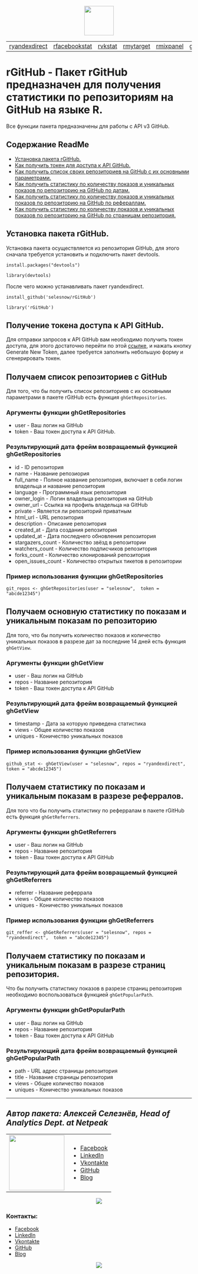 <head>
<link rel="shortcut icon" type="image/x-icon" href="as.ico">
<!-- Global site tag (gtag.js) - Google Analytics -->
<script async src="https://www.googletagmanager.com/gtag/js?id=UA-114798296-1"></script>
<script>
  window.dataLayer = window.dataLayer || [];
  function gtag(){dataLayer.push(arguments);}
  gtag('js', new Date());
  gtag('config', 'UA-114798296-1');
</script>
</head>

<p align="center">
<a href="https://selesnow.github.io/"><img src="https://alexeyseleznev.files.wordpress.com/2017/03/as.png" height="80"></a>
</p>

<table>
    <tr>
      <td>
        <a href="https://selesnow.github.io/ryandexdirect/">ryandexdirect</a>
      </td>
      <td>
        <a href="https://selesnow.github.io/rfacebookstat/">rfacebookstat</a>
      </td>
      <td>
        <a href="https://selesnow.github.io/rvkstat/">rvkstat</a>
      </td>
      <td>
        <a href="https://selesnow.github.io/rmytarget/">rmytarget</a>
      </td>
      <td>
        <a href="https://selesnow.github.io/rmixpanel/">rmixpanel</a>
      </td>
      <td>
        <a href="https://selesnow.github.io/getProxy/">getProxy</a>
      </td>
      <td>
        <a href="https://selesnow.github.io/rGitHub/">rGitHub</a>
      </td>
      <td>
        <a href="https://selesnow.github.io/news/">NEWS</a>
      </td>
    </tr>
</table>

# rGitHub - Пакет rGitHub предназначен для получения статистики по репозиториям на GitHub на языке R.

Все функции пакета предназначены для работы с API v3 GitHub.

## Содержание ReadMe

+ [Установка пакета rGitHub.](https://github.com/selesnow/rGitHub/blob/master/README.md#Установка-пакета-rgithub)
+ [Как получить токен для доступа к API GitHub.](https://github.com/selesnow/rGitHub/blob/master/README.md#Получение-токена-доступа-к-api-github)
+ [Как получить список своих репозиториев на GitHub с их основными параметрами.](https://github.com/selesnow/rGitHub/blob/master/README.md#Получаем-список-репозиториев-с-github)
+ [Как получить статистику по количеству показов и уникальных показов по репозиторию на GitHub по датам.](https://github.com/selesnow/rGitHub/blob/master/README.md#Получаем-основную-статистику-по-показам-и-уникальным-показам-по-репозиторию)
+ [Как получить статистику по количеству показов и уникальных показов по репозиторию на GitHub по рефераллам.](https://github.com/selesnow/rGitHub/blob/master/README.md#Получаем-статистику-по-показам-и-уникальным-показам-в-разрезе-реферралов)
+ [Как получить статистику по количеству показов и уникальных показов по репозиторию на GitHub по страницам репозитория.](https://github.com/selesnow/rGitHub/blob/master/README.md#Получаем-статистику-по-показам-и-уникальным-показам-в-разрезе-страниц-репозитория)

## Установка пакета rGitHub.

Установка пакета осуществляется из репозитория GitHub, для этого сначала требуется установить и подключить пакет devtools.

`install.packages("devtools")`

`library(devtools)`

После чего можно устанавливать пакет ryandexdirect.

`install_github('selesnow/rGitHub')`

`library('rGitHub')`

## Получение токена доступа к API GitHub.

Для отправки запросов к API GitHub вам необходимо получить токен доступа, для этого достаточно перейти по этой [ссылке](https://github.com/settings/tokens), и нажать кнопку Generate New Token, далее требуется заполнить небольшую форму и сгенерировать токен.

## Получаем список репозиториев с GitHub

Для того, что бы получить список репозиториев с их основными параметрами в пакете rGitHub есть функция `ghGetRepositories`.

### Аргументы функции ghGetRepositories

+ user - Ваш логин на GitHub
+ token - Ваш токен доступа к API GitHub.

### Результирующий дата фрейм возвращаемый функцией ghGetRepositories

+ id	- ID репозитория
+ name - Название репозиория
+ full_name	- Полное название репозитория, включает в себя логин владельца и название репозитория
+ language	- Программный язык репозитория
+ owner_login	- Логин владельца репозитория на GitHub
+ owner_url	- Ссылка на профиль владельца на GitHub
+ private	- Является ли репозиторий приватным
+ html_url	- URL репозитория
+ description	- Описание репозитория
+ created_at	- Дата создания репозитория
+ updated_at	- Дата последнего обновления репозитория
+ stargazers_count	- Количество звёзд в репозитории
+ watchers_count	- Количество подписчиков репозитория
+ forks_count	- Количество клонирований репозитория
+ open_issues_count	- Количество открытых тикетов в репозитории

### Пример использования функции ghGetRepositories

`git_repos <- ghGetRepositories(user = "selesnow",  token = "abcde12345") `
  
## Получаем основную статистику по показам и уникальным показам по репозиторию

Для того, что бы получить количество показов и количество уникальных показов в разрезе дат за последние 14 дней есть функция `ghGetView`.

### Аргументы функции ghGetView

+ user - Ваш логин на GitHub
+ repos - Название репозитория
+ token - Ваш токен доступа к API GitHub

### Результирующий дата фрейм возвращаемый функцией ghGetView

+ timestamp - Дата за которую приведена статистика
+ views - Общее количество показов
+ uniques - Коничество уникальных показов

### Пример использования функции ghGetView

`github_stat <- ghGetView(user = "selesnow", repos = "ryandexdirect",  token = "abcde12345")`

## Получаем статистику по показам и уникальным показам в разрезе реферралов.

Для того что бы получить статистику по реферралам в пакете rGitHub есть функция `ghGetReferrers`.

### Аргументы функции ghGetReferrers

+ user - Ваш логин на GitHub
+ repos - Название репозитория
+ token - Ваш токен доступа к API GitHub

### Результирующий дата фрейм возвращаемый функцией ghGetReferrers

+ referrer - Название реферрала
+ views - Общее количество показов
+ uniques - Коничество уникальных показов

### Пример использования функции ghGetReferrers

`git_reffer <- ghGetReferrers(user = "selesnow", repos = "ryandexdirect",  token = "abcde12345")`

## Получаем статистику по показам и уникальным показам в разрезе страниц репозитория.

Что бы получить статистику показов в разрезе страниц репозитория необходимо воспользоваться функцией `ghGetPopularPath`.

### Аргументы функции ghGetPopularPath

+ user - Ваш логин на GitHub
+ repos - Название репозитория
+ token - Ваш токен доступа к API GitHub

### Результирующий дата фрейм возвращаемый функцией ghGetPopularPath

+ path - URL адрес страницы репозитория
+ title - Название страницы репозитория
+ views - Общее количество показов
+ uniques - Коничество уникальных показов

---

## *Автор пакета: Алексей Селезнёв, Head of Analytics Dept. at Netpeak*
<table>
    <tr>
      <td><right>
        <img src="https://lh3.googleusercontent.com/R-0jgJSxIIhpag2L6YCIhJVIcIWx6-Jt5UCTRJjWzJewo47u2QBnik5CRF2dNB79jmsN_BFRjVOAYfvCqFcn3UNS_thGbbxF-99c9lwBWWlFI7JCWE43K5Yk9HnIW8i8YpTDx3l28IuYswaI-qc9QosHT1lPCsVilTfXTyV2empF4S74daOJ6x5QHYRWumT_2MhUS0hPqUsKVtOoveqDnGf3cF_VsN-RfOAwG9uCeGOgNRgv_fhSr41rw4LBND4gf05nO8zMp4TZMrrcUjKvvx6qNgYDor5LFOHiRmfKISYRVkWYe4wLyGO1FgkgTDjg0300lcur2t3txVwZUgROLZdaxOLx4owa8Rc8B8VKwd3vHxjov_aVfNPT4xf9jSFBBEOI-mfYpa55ejKDw-rqTQ6miFRFWpp_hjrk9KbGyB-Z6iZvYL-2dZ6mzgpUfs2I0tEAGsV07yTzboJ0RNCByC2-U-ZVjWdp2_9Au3FFoUcdQUAmPYOVqOv4r3oLbkkJKLj2A5jp7vf4IAoExLIfJuqEf7XN7fFcv4geib029qJjBt28wnqSO6TKEwB2fesR3uPHvGB6_6NHD70UDH-aCRCK4UBeoajtU0Y8Ks8Vwxo0oZBwmoEu8gudTFBF6mDT7GjLoGLDeNxE-TG7OtWUdxsJk7yzXGW3hE-VxsMD9g=s351-no?w=100" height="150">
      </right></td>
      <td><left>
        <nav class="jetpack-social-navigation jetpack-social-navigation-svg">
        <div class="menu-%d1%81%d0%be%d1%86%d0%b8%d0%b0%d0%bb%d1%8c%d0%bd%d1%8b%d0%b5-%d1%81%d0%b5%d1%82%d0%b8-container">
        <ul id="menu-%d1%81%d0%be%d1%86%d0%b8%d0%b0%d0%bb%d1%8c%d0%bd%d1%8b%d0%b5-%d1%81%d0%b5%d1%82%d0%b8" class="menu">
        <li id="menu-item-13" class="menu-item menu-item-type-custom menu-item-object-custom menu-item-13"><a href="http://www.facebook.com/selesnow" target="_blank"><span class="screen-reader-text">Facebook</span></a></li>
        <li id="menu-item-14" class="menu-item menu-item-type-custom menu-item-object-custom menu-item-14"><a href="https://www.linkedin.com/in/selesnow/" target="_blank"><span class="screen-reader-text">LinkedIn</span></a></li>
        <li id="menu-item-15" class="menu-item menu-item-type-custom menu-item-object-custom menu-item-15"><a href="http://www.vk.com/selesnow" target="_blank"><span class="screen-reader-text">Vkontakte</span></a></li>
        <li id="menu-item-16" class="menu-item menu-item-type-custom menu-item-object-custom menu-item-16"><a href="https://github.com/selesnow"><span class="screen-reader-text">GitHub</span></a></li>
        <li class="menu-item menu-item-type-custom menu-item-object-custom menu-item-16"><a href="https://alexeyseleznev.wordpress.com/">Blog</a></li>
        </ul>
        </div>
        </nav>
      </left></td>
    </tr>
</table>

 <p align="center">
<img src="https://lh3.googleusercontent.com/R-0jgJSxIIhpag2L6YCIhJVIcIWx6-Jt5UCTRJjWzJewo47u2QBnik5CRF2dNB79jmsN_BFRjVOAYfvCqFcn3UNS_thGbbxF-99c9lwBWWlFI7JCWE43K5Yk9HnIW8i8YpTDx3l28IuYswaI-qc9QosHT1lPCsVilTfXTyV2empF4S74daOJ6x5QHYRWumT_2MhUS0hPqUsKVtOoveqDnGf3cF_VsN-RfOAwG9uCeGOgNRgv_fhSr41rw4LBND4gf05nO8zMp4TZMrrcUjKvvx6qNgYDor5LFOHiRmfKISYRVkWYe4wLyGO1FgkgTDjg0300lcur2t3txVwZUgROLZdaxOLx4owa8Rc8B8VKwd3vHxjov_aVfNPT4xf9jSFBBEOI-mfYpa55ejKDw-rqTQ6miFRFWpp_hjrk9KbGyB-Z6iZvYL-2dZ6mzgpUfs2I0tEAGsV07yTzboJ0RNCByC2-U-ZVjWdp2_9Au3FFoUcdQUAmPYOVqOv4r3oLbkkJKLj2A5jp7vf4IAoExLIfJuqEf7XN7fFcv4geib029qJjBt28wnqSO6TKEwB2fesR3uPHvGB6_6NHD70UDH-aCRCK4UBeoajtU0Y8Ks8Vwxo0oZBwmoEu8gudTFBF6mDT7GjLoGLDeNxE-TG7OtWUdxsJk7yzXGW3hE-VxsMD9g=s351-no?w=100">
</p>

### Контакты:
<nav class="jetpack-social-navigation jetpack-social-navigation-svg">
<div class="menu-%d1%81%d0%be%d1%86%d0%b8%d0%b0%d0%bb%d1%8c%d0%bd%d1%8b%d0%b5-%d1%81%d0%b5%d1%82%d0%b8-container">
<ul id="menu-%d1%81%d0%be%d1%86%d0%b8%d0%b0%d0%bb%d1%8c%d0%bd%d1%8b%d0%b5-%d1%81%d0%b5%d1%82%d0%b8" class="menu">
<li id="menu-item-13" class="menu-item menu-item-type-custom menu-item-object-custom menu-item-13"><a href="http://www.facebook.com/selesnow" target="_blank"><span class="screen-reader-text">Facebook</span></a></li>
<li id="menu-item-14" class="menu-item menu-item-type-custom menu-item-object-custom menu-item-14"><a href="https://www.linkedin.com/in/selesnow/" target="_blank"><span class="screen-reader-text">LinkedIn</span></a></li>
<li id="menu-item-15" class="menu-item menu-item-type-custom menu-item-object-custom menu-item-15"><a href="http://www.vk.com/selesnow" target="_blank"><span class="screen-reader-text">Vkontakte</span></a></li>
<li id="menu-item-16" class="menu-item menu-item-type-custom menu-item-object-custom menu-item-16"><a href="https://github.com/selesnow"><span class="screen-reader-text">GitHub</span></a></li>
<li class="menu-item menu-item-type-custom menu-item-object-custom menu-item-16"><a href="https://alexeyseleznev.wordpress.com/">Blog</a></li>
</ul>
</div>
</nav>
  
<p align="center">
<img src="https://alexeyseleznev.files.wordpress.com/2017/03/as.png?w=300" data-canonical-src="https://alexeyseleznev.files.wordpress.com/2017/03/as.png?w=300" style="max-width:100%;">
</p>

